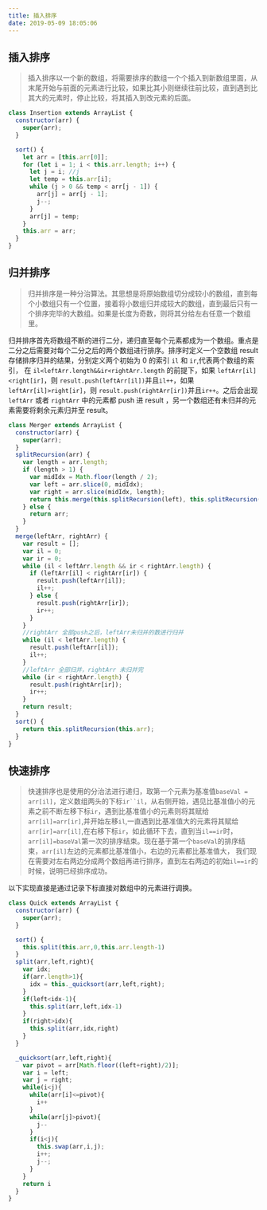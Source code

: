 ```yaml
---
title: 插入排序
date: 2019-05-09 18:05:06
---
```


## 插入排序

> 插入排序以一个新的数组，将需要排序的数组一个个插入到新数组里面，从末尾开始与前面的元素进行比较，如果比其小则继续往前比较，直到遇到比其大的元素时，停止比较，将其插入到改元素的后面。

```js
class Insertion extends ArrayList {
  constructor(arr) {
    super(arr);
  }

  sort() {
    let arr = [this.arr[0]];
    for (let i = 1; i < this.arr.length; i++) {
      let j = i; //j
      let temp = this.arr[i];
      while (j > 0 && temp < arr[j - 1]) {
        arr[j] = arr[j - 1];
        j--;
      }
      arr[j] = temp;
    }
    this.arr = arr;
  }
}
```

## 归并排序

> 归并排序是一种分治算法。其思想是将原始数组切分成较小的数组，直到每个小数组只有一个位置，接着将小数组归并成较大的数组，直到最后只有一个排序完毕的大数组。如果是长度为奇数，则将其分给左右任意一个数组里。

归并排序首先将数组不断的进行二分，递归直至每个元素都成为一个数组。重点是二分之后需要对每个二分之后的两个数组进行排序。排序时定义一个空数组 result 存储排序归并的结果，分别定义两个初始为 0 的索引 `il` 和 `ir`,代表两个数组的索引， 在 `il<leftArr.length&&ir<rightArr.length` 的前提下，如果 `leftArr[il]<right[ir]`，则 `result.push(leftArr[il])`并且`il++`，如果 `leftArr[il]>right[ir]`，则 `result.push(rightArr[ir])`并且`ir++`。之后会出现 `leftArr` 或者 `rightArr` 中的元素都 push 进 result ，另一个数组还有未归并的元素需要将剩余元素归并至 result。

```js
class Merger extends ArrayList {
  constructor(arr) {
    super(arr);
  }
  splitRecursion(arr) {
    var length = arr.length;
    if (length > 1) {
      var midIdx = Math.floor(length / 2);
      var left = arr.slice(0, midIdx);
      var right = arr.slice(midIdx, length);
      return this.merge(this.splitRecursion(left), this.splitRecursion(right));
    } else {
      return arr;
    }
  }
  merge(leftArr, rightArr) {
    var result = [];
    var il = 0;
    var ir = 0;
    while (il < leftArr.length && ir < rightArr.length) {
      if (leftArr[il] < rightArr[ir]) {
        result.push(leftArr[il]);
        il++;
      } else {
        result.push(rightArr[ir]);
        ir++;
      }
    }
    //rightArr 全部push之后，leftArr未归并的数进行归并
    while (il < leftArr.length) {
      result.push(leftArr[il]);
      il++;
    }
    //leftArr 全部归并，rightArr 未归并完
    while (ir < rightArr.length) {
      result.push(rightArr[ir]);
      ir++;
    }
    return result;
  }
  sort() {
    return this.splitRecursion(this.arr);
  }
}
```

## 快速排序

> 快速排序也是使用的分治法进行递归，取第一个元素为基准值`baseVal = arr[il]`，定义数组两头的下标` ir``il `，从右侧开始，遇见比基准值小的元素之前不断左移下标`ir`，遇到比基准值小的元素则将其赋给`arr[il]=arr[ir]`,并开始左移`il`,一直遇到比基准值大的元素将其赋给`arr[ir]=arr[il]`,在右移下标`ir`，如此循环下去，直到当`il==ir`时，`arr[il]=baseVal`第一次的排序结束。现在基于第一个`baseVal`的排序结束，`arr[il]`左边的元素都比基准值小，右边的元素都比基准值大， 我们现在需要对左右两边分成两个数组再进行排序，直到左右两边的初始`il==ir`的时候，说明已经排序成功。

以下实现直接是通过记录下标直接对数组中的元素进行调换。

```js
class Quick extends ArrayList {
  constructor(arr) {
    super(arr);
  }

  sort() {
    this.split(this.arr,0,this.arr.length-1)
  }
  split(arr,left,right){
    var idx;
    if(arr.length>1){
      idx = this._quicksort(arr,left,right);
    }
    if(left<idx-1){
      this.split(arr,left,idx-1)
    }
    if(right>idx){
      this.split(arr,idx,right)
    }
  }

  _quicksort(arr,left,right){
    var pivot = arr[Math.floor((left+right)/2)];
    var i = left;
    var j = right;
    while(i<j){
      while(arr[i]<=pivot){
        i++
      }
      while(arr[j]>pivot){
        j--
      }
      if(i<j){
        this.swap(arr,i,j);
        i++;
        j--;
      }
    }
    return i
  }
}
```

